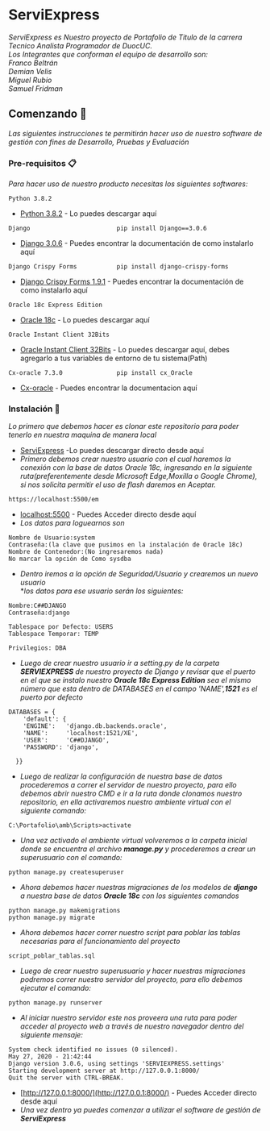 # ServiExpress
_ServiExpress es Nuestro proyecto de Portafolio de Titulo de la carrera Tecnico Analista Programador de DuocUC._\
_Los Integrantes que conforman el equipo de desarrollo son:_\
_Franco Beltrán_\
_Demian Velis_\
_Miguel Rubio_\
_Samuel Fridman_
## Comenzando 🚀
_Las siguientes instrucciones te permitirán hacer uso de nuestro software de gestión con fines de Desarrollo, Pruebas y Evaluación_
### Pre-requisitos 📋
_Para hacer uso de nuestro producto necesitas los siguientes softwares:_
```
Python 3.8.2
```
* [Python 3.8.2](https://www.python.org/downloads/release/python-382/) - Lo puedes descargar aquí

```
Django                        pip install Django==3.0.6
```
* [Django 3.0.6](https://www.djangoproject.com/download/) - Puedes encontrar la documentación de como instalarlo aquí
```
Django Crispy Forms           pip install django-crispy-forms
```
* [Django Crispy Forms 1.9.1](https://django-crispy-forms.readthedocs.io/en/latest/install.html) - Puedes encontrar la documentación de como instalarlo aquí

```
Oracle 18c Express Edition 
```
* [Oracle 18c](https://www.oracle.com/database/technologies/xe-downloads.html) - Lo puedes descargar aquí
```
Oracle Instant Client 32Bits
```
* [Oracle Instant Client 32Bits](https://www.oracle.com/cl/database/technologies/instant-client/microsoft-windows-32-downloads.html) - Lo puedes descargar aquí, debes agregarlo a tus variables de entorno de tu sistema(Path)
```
Cx-oracle 7.3.0               pip install cx_Oracle
```
* [Cx-oracle](https://pypi.org/project/cx-Oracle/) - Puedes encontrar la documentacion aquí
### Instalación 🔧
_Lo primero que debemos hacer es clonar este repositorio para poder tenerlo en nuestra maquina de manera local_

* [ServiExpress](https://github.com/FrancoBeltranQuezada/Portafolio/archive/master.zip) -Lo puedes descargar directo desde aquí
* _Primero debemos crear nuestro usuario con el cual haremos la conexión con la base de datos Oracle 18c, ingresando en la siguiente ruta(preferentemente desde Microsoft Edge,Moxilla o Google Chrome), si nos solicita permitir el uso de flash daremos en Aceptar._
```
https://localhost:5500/em
```
* [localhost:5500](https://localhost:5500/em) - Puedes Acceder directo desde aquí
* _Los datos para loguearnos son_
```
Nombre de Usuario:system
Contraseña:(la clave que pusimos en la instalación de Oracle 18c)
Nombre de Contenedor:(No ingresaremos nada)
No marcar la opción de Como sysdba
```
* _Dentro iremos a la opción de Seguridad/Usuario y crearemos un nuevo usuario_\
*_los datos para ese usuario serán los siguientes:_
```
Nombre:C##DJANGO
Contraseña:django

Tablespace por Defecto: USERS
Tablespace Temporar: TEMP

Privilegios: DBA
```


* _Luego de crear nuestro usuario ir a setting.py de la carpeta **SERVIEXPRESS** de nuestro proyecto de Django y revisar que el puerto en el que se instalo nuestro **Oracle 18c Express Edition** sea el mismo número que esta dentro de DATABASES en el campo 'NAME',**1521** es el puerto por defecto_

```
DATABASES = {
    'default': {
    'ENGINE':   'django.db.backends.oracle',
    'NAME':     'localhost:1521/XE',
    'USER':     'C##DJANGO',
    'PASSWORD': 'django',
    
  }}
```
* _Luego de realizar la configuración de nuestra base de datos procederemos a correr el servidor de nuestro proyecto, para ello debemos abrir nuestro CMD e ir a la ruta donde clonamos nuestro repositorio, en ella activaremos nuestro ambiente virtual con el siguiente comando:_
```
C:\Portafolio\amb\Scripts>activate
```
* _Una vez activado el ambiente virtual volveremos a la carpeta inicial donde se encuentra el archivo **manage.py** y procederemos a crear un superusuario con el comando:_

```
python manage.py createsuperuser
```

* _Ahora debemos hacer nuestras migraciones de los modelos de **django** a nuestra base de datos **Oracle 18c** con los siguientes comandos_
```
python manage.py makemigrations
python manage.py migrate
```

* _Ahora debemos hacer correr nuestro script para poblar las tablas necesarias para el funcionamiento del proyecto_
```
script_poblar_tablas.sql
```

* _Luego de crear nuestro superusuario y hacer nuestras migraciones podremos correr nuestro servidor del proyecto, para ello debemos ejecutar el comando:_
```
python manage.py runserver
```
* _Al iniciar nuestro servidor este nos proveera una ruta para poder acceder al proyecto web a través de nuestro navegador dentro del siguiente mensaje:_
```
System check identified no issues (0 silenced).
May 27, 2020 - 21:42:44
Django version 3.0.6, using settings 'SERVIEXPRESS.settings'
Starting development server at http://127.0.0.1:8000/
Quit the server with CTRL-BREAK.
```
* [http://127.0.0.1:8000/](http://127.0.0.1:8000/) - Puedes Acceder directo desde aquí
* _Una vez dentro ya puedes comenzar a utilizar el software de gestión de **ServiExpress**_
